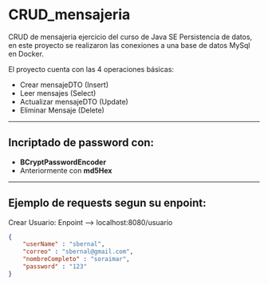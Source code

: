 # CRUD_mensajeria

CRUD de mensajeria ejercicio del curso de Java SE Persistencia de datos, en este proyecto se realizaron las conexiones a 
una base de datos MySql en Docker.

El proyecto cuenta con las 4 operaciones básicas:
* Crear mensajeDTO (Insert) 
* Leer mensajes (Select)
* Actualizar mensajeDTO (Update)
* Eliminar Mensaje (Delete)

---
## Incriptado de password con:
* **BCryptPasswordEncoder**
* Anteriormente con **md5Hex**
---
## Ejemplo de requests segun su enpoint:

Crear Usuario:
Enpoint --> localhost:8080/usuario

```json
{
    "userName" : "sbernal",
    "correo" : "sbernal@gmail.com",
    "nombreCompleto" : "soraimar",
    "password" : "123"
}
```


